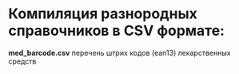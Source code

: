 # Компиляция разнородных справочников в CSV формате:

**med_barcode.csv**
перечень штрих кодов (ean13) лекарственных средств
